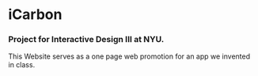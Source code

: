 # iCarbon

### Project for Interactive Design III at NYU.

This Website serves as a one page web promotion for an app we invented in class.
